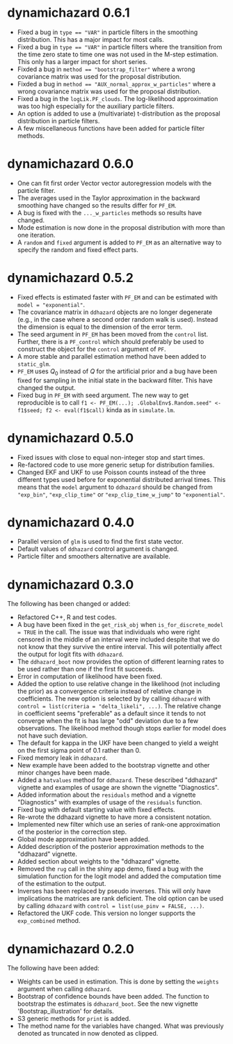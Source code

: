 # dynamichazard 0.6.1
* Fixed a bug in `type == "VAR"` in particle filters in the smoothing distribution. 
This has a major impact for most calls. 
* Fixed a bug in `type == "VAR"` in particle filters where the transition from the 
time zero state to time one was not used in the M-step estimation. This only has 
a larger impact for short series. 
* Fixded a bug in `method == "bootstrap_filter"` where a wrong covariance matrix was 
used for the proposal distribution. 
* Fixded a bug in `method == "AUX_normal_approx_w_particles"` where a wrong covariance matrix was 
used for the proposal distribution. 
* Fixed a bug in the `logLik.PF_clouds`. The log-likelihood approximation was 
too high especially for the auxiliary particle filters. 
* An option is added to use a (multivariate) t-distribution as the proposal 
distribution in particle filters. 
* A few miscellaneous functions have been added for particle filter methods.

# dynamichazard 0.6.0
* One can fit first order Vector vector autoregression models with the particle
filter. 
* The averages used in the Taylor approximation in the backward smoothing have 
changed so the results differ for `PF_EM`.
* A bug is fixed with the `..._w_particles` methods so results have changed.
* Mode estimation is now done in the proposal distribution with more than one
iteration.
* A `random` and `fixed` argument is added to `PF_EM` as an alternative way 
to specify the random and fixed effect parts. 

# dynamichazard 0.5.2
* Fixed effects is estimated faster with `PF_EM` and can be estimated 
with `model = "exponential"`.
* The covariance matrix in `ddhazard` objects are no longer degenerate (e.g., 
in the case where a second order random walk is used). Instead the dimension 
is equal to the dimension of the error term.
* The seed argument in `PF_EM` has been moved from the `control` list. Further, 
there is a `PF_control` which should preferably be used to construct the object 
for the `control` argument of `PF`.
* A more stable and parallel estimation method have been added to `static_glm`.
* `PF_EM` uses $Q_0$ instead of $Q$ for the artificial prior and a bug have 
been fixed for sampling in the initial state in the backward filter. This have 
changed the output.
* Fixed bug in `PF_EM` with seed argument. The new way to get reproducible is 
to call `f1 <- PF_EM(...); .GlobalEnv$.Random.seed" <- f1$seed; f2 <- eval(f1$call)`
kinda as in `simulate.lm`.

# dynamichazard 0.5.0
* Fixed issues with close to equal non-integer stop and start times.
* Re-factored code to use more generic setup for distribution families.
* Changed EKF and UKF to use Poisson counts instead of the three different types used before for exponential distributed arrival times. This means that the `model` argument to `ddhazard` should be changed from `"exp_bin"`, `"exp_clip_time"` or `"exp_clip_time_w_jump"` to `"exponential"`.

# dynamichazard 0.4.0
* Parallel version of `glm` is used to find the first state vector.
* Default values of `ddhazard` control argument is changed.
* Particle filter and smoothers alternative are available.

# dynamichazard 0.3.0
The following has been changed or added:

* Refactored C++, R and test codes.
* A bug have been fixed in the `get_risk_obj` when `is_for_discrete_model = TRUE` in the call. The issue was that individuals who were right censored in the middle of an interval were included despite that we do not know that they survive the entire interval. This will potentially affect the output for logit fits with  `ddhazard`.
* The `ddhazard_boot` now provides the option of different learning rates to be used rather than one if the first fit succeeds.
* Error in computation of likelihood have been fixed.
* Added the option to use relative change in the likelihood (not including the prior) as a convergence criteria instead of relative change in coefficients. The new option is selected by by calling `ddhazard` with `control = list(criteria = "delta_likeli", ...)`. The relative change in coefficient seems "preferable" as a default since it tends to not converge when the fit is has large "odd" deviation due to a few observations. The likelihood method though stops earlier for model does not have such deviation.
* The default for kappa in the UKF have been changed to yield a weight on the first sigma point of 0.1 rather than 0.
* Fixed memory leak in `ddhazard`.
* New example have been added to the bootstrap vignette and other minor changes have been made.
* Added a `hatvalues` method for `ddhazard`. These described "ddhazard" vignette and examples of usage are shown the vignette "Diagnostics".
* Added information about the `residuals` method and a vignette "Diagnostics" with examples of usage of the `residuals` function.
* Fixed bug with default starting value with fixed effects.
* Re-wrote the ddhazard vignette to have more a consistent notation.
* Implemented new filter which use an series of rank-one approximation of the posterior in the correction step.
* Global mode approximation have been added.
* Added description of the posterior approximation methods to the "ddhazard" vignette.
* Added section about weights to the "ddhazard" vignette.
* Removed the `rug` call in the shiny app demo, fixed a bug with the simulation function for the logit model and added the computation time of the estimation to the output.
* Inverses has been replaced by pseudo inverses. This will only have implications the matrices are rank deficient. The old option can be used by calling `ddhazard` with `control = list(use_pinv = FALSE, ...)`.
* Refactored the UKF code. This version no longer supports the `exp_combined` method.

# dynamichazard 0.2.0
The following have been added:

* Weights can be used in estimation. This is done by setting the `weights` argument when calling `ddhazard`.
* Bootstrap of confidence bounds have been added. The function to bootstrap the estimates is `ddhazard_boot`. See the new vignette 'Bootstrap_illustration' for details.
* S3 generic methods for `print` is added.
* The method name for the variables have changed. What was previously denoted as truncated in now denoted as clipped.
